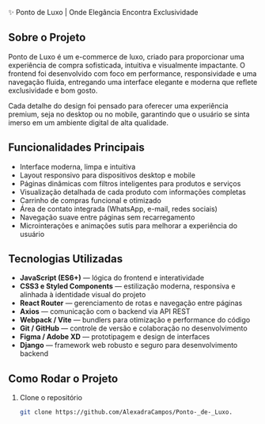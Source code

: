✨ Ponto de Luxo | Onde Elegância Encontra Exclusividade

## Sobre o Projeto

Ponto de Luxo é um e-commerce de luxo, criado para proporcionar uma experiência de compra sofisticada, intuitiva e visualmente impactante. O frontend foi desenvolvido com foco em performance, responsividade e uma navegação fluida, entregando uma interface elegante e moderna que reflete exclusividade e bom gosto.

Cada detalhe do design foi pensado para oferecer uma experiência premium, seja no desktop ou no mobile, garantindo que o usuário se sinta imerso em um ambiente digital de alta qualidade.

## Funcionalidades Principais

- Interface moderna, limpa e intuitiva  
- Layout responsivo para dispositivos desktop e mobile  
- Páginas dinâmicas com filtros inteligentes para produtos e serviços  
- Visualização detalhada de cada produto com informações completas  
- Carrinho de compras funcional e otimizado  
- Área de contato integrada (WhatsApp, e-mail, redes sociais)  
- Navegação suave entre páginas sem recarregamento  
- Microinterações e animações sutis para melhorar a experiência do usuário

## Tecnologias Utilizadas


- **JavaScript (ES6+)** — lógica do frontend e interatividade  
- **CSS3 e Styled Components** — estilização moderna, responsiva e alinhada à identidade visual do projeto  
- **React Router** — gerenciamento de rotas e navegação entre páginas  
- **Axios** — comunicação com o backend via API REST  
- **Webpack / Vite** — bundlers para otimização e performance do código  
- **Git / GitHub** — controle de versão e colaboração no desenvolvimento  
- **Figma / Adobe XD** — prototipagem e design de interfaces
- **Django** — framework web robusto e seguro para desenvolvimento backend    

## Como Rodar o Projeto

1. Clone o repositório  
   ```bash
   git clone https://github.com/AlexadraCampos/Ponto-_de-_Luxo.
